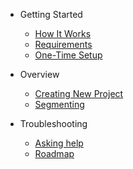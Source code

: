- Getting Started

  - [How It Works](How-It-Works.md)
  - [Requirements](README.md#requirements)
  - [One-Time Setup](One-Time-Setup.md)

- Overview

  - [Creating New Project](Starting-New-Project.md)
  - [Segmenting](Segmenting.md)

- Troubleshooting

  - [Asking help](Asking-Help.md)
  - [Roadmap](Roadmap.md)
